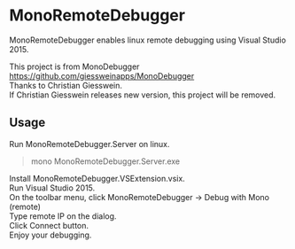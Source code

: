 MonoRemoteDebugger
============

MonoRemoteDebugger enables linux remote debugging using Visual Studio 2015.

This project is from MonoDebugger https://github.com/giessweinapps/MonoDebugger<br>
Thanks to Christian Giesswein.<br>
If Christian Giesswein releases new version, this project will be removed.

Usage
---
Run MonoRemoteDebugger.Server on linux.
> mono MonoRemoteDebugger.Server.exe

Install MonoRemoteDebugger.VSExtension.vsix.<br>
Run Visual Studio 2015.<br>
On the toolbar menu, click MonoRemoteDebugger -> Debug with Mono (remote)<br>
Type remote IP on the dialog.<br>
Click Connect button.<br>
Enjoy your debugging.<br>
